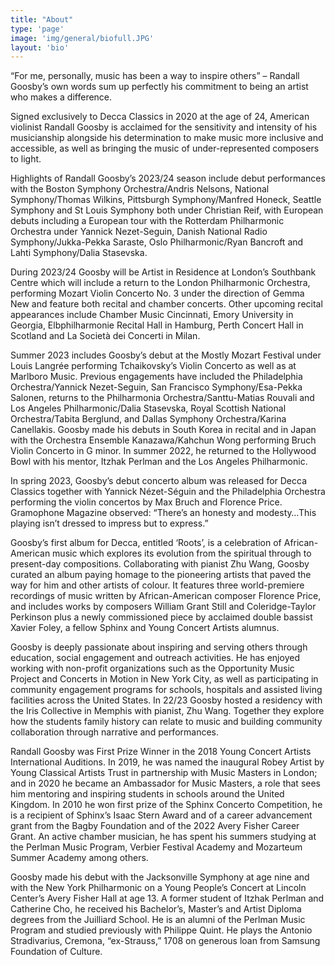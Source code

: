 ```yaml
---
title: "About"
type: 'page'
image: 'img/general/biofull.JPG'
layout: 'bio'
---
```

“For me, personally, music has been a way to inspire others” – Randall Goosby’s own words sum up perfectly his commitment to being an artist who makes a difference.

Signed exclusively to Decca Classics in 2020 at the age of 24, American violinist Randall Goosby is acclaimed for the sensitivity and intensity of his musicianship alongside his determination to make music more inclusive and accessible, as well as bringing the music of under-represented composers to light.

Highlights of Randall Goosby’s 2023/24 season include debut performances with the Boston Symphony Orchestra/Andris Nelsons, National Symphony/Thomas Wilkins, Pittsburgh Symphony/Manfred Honeck, Seattle Symphony and St Louis Symphony both under Christian Reif, with European debuts including a European tour with the Rotterdam Philharmonic Orchestra under Yannick Nezet-Seguin, Danish National Radio Symphony/Jukka-Pekka Saraste, Oslo Philharmonic/Ryan Bancroft and Lahti Symphony/Dalia Stasevska.

During 2023/24 Goosby will be Artist in Residence at London’s Southbank Centre which will include a return to the London Philharmonic Orchestra, performing Mozart Violin Concerto No. 3 under the direction of Gemma New and feature both recital and chamber concerts. Other upcoming recital appearances include Chamber Music Cincinnati, Emory University in Georgia, Elbphilharmonie Recital Hall in Hamburg, Perth Concert Hall in Scotland and La Società dei Concerti in Milan.

Summer 2023 includes Goosby’s debut at the Mostly Mozart Festival under Louis Langrée performing Tchaikovsky’s Violin Concerto as well as at Marlboro Music. Previous engagements have included the Philadelphia Orchestra/Yannick Nezet-Seguin, San Francisco Symphony/Esa-Pekka Salonen, returns to the Philharmonia Orchestra/Santtu-Matias Rouvali and Los Angeles Philharmonic/Dalia Stasevska, Royal Scottish National Orchestra/Tabita Berglund, and Dallas Symphony Orchestra/Karina Canellakis. Goosby made his debuts in South Korea in recital and in Japan with the Orchestra Ensemble Kanazawa/Kahchun Wong performing Bruch Violin Concerto in G minor. In summer 2022, he returned to the Hollywood Bowl with his mentor, Itzhak Perlman and the Los Angeles Philharmonic.

In spring 2023, Goosby’s debut concerto album was released for Decca Classics together with Yannick Nézet-Séguin and the Philadelphia Orchestra performing the violin concertos by Max Bruch and Florence Price. Gramophone Magazine observed: “There’s an honesty and modesty…This playing isn’t dressed to impress but to express.”

Goosby’s first album for Decca, entitled ‘Roots’, is a celebration of African-American music which explores its evolution from the spiritual through to present-day compositions. Collaborating with pianist Zhu Wang, Goosby curated an album paying homage to the pioneering artists that paved the way for him and other artists of colour. It features three world-premiere recordings of music written by African-American composer Florence Price, and includes works by composers William Grant Still and Coleridge-Taylor Perkinson plus a newly commissioned piece by acclaimed double bassist Xavier Foley, a fellow Sphinx and Young Concert Artists alumnus.

Goosby is deeply passionate about inspiring and serving others through education, social engagement and outreach activities. He has enjoyed working with non-profit organizations such as the Opportunity Music Project and Concerts in Motion in New York City, as well as participating in community engagement programs for schools, hospitals and assisted living facilities across the United States. In 22/23 Goosby hosted a residency with the Iris Collective in Memphis with pianist, Zhu Wang. Together they explore how the students family history can relate to music and building community collaboration through narrative and performances. 

Randall Goosby was First Prize Winner in the 2018 Young Concert Artists International Auditions. In 2019, he was named the inaugural Robey Artist by Young Classical Artists Trust in partnership with Music Masters in London; and in 2020 he became an Ambassador for Music Masters, a role that sees him mentoring and inspiring students in schools around the United Kingdom. In 2010 he won first prize of the Sphinx Concerto Competition, he is a recipient of Sphinx’s Isaac Stern Award and of a career advancement grant from the Bagby Foundation and of the 2022 Avery Fisher Career Grant. An active chamber musician, he has spent his summers studying at the Perlman Music Program, Verbier Festival Academy and Mozarteum Summer Academy among others.

Goosby made his debut with the Jacksonville Symphony at age nine and with the New York Philharmonic on a Young People’s Concert at Lincoln Center’s Avery Fisher Hall at age 13. A former student of Itzhak Perlman and Catherine Cho, he received his Bachelor’s, Master’s and Artist Diploma degrees from the Juilliard School. He is an alumni of the Perlman Music Program and studied previously with Philippe Quint. He plays the Antonio Stradivarius, Cremona, “ex-Strauss,” 1708 on generous loan from Samsung Foundation of Culture.